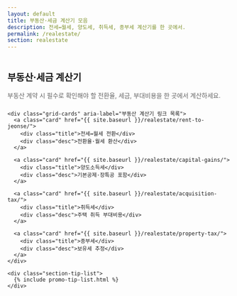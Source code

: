```yaml
---
layout: default
title: 부동산·세금 계산기 모음
description: 전세↔월세, 양도세, 취득세, 종부세 계산기를 한 곳에서.
permalink: /realestate/
section: realestate
---
```


<style>
/* 페이지 전용(스코프) 스타일 – 다른 페이지에 영향 주지 않도록 섹션에 한정 */
.realestate-wrap {
  display: grid;
  grid-template-columns: 1fr;
  gap: 24px;
}

/* 데스크톱에서 우측 팁 영역과 2열 구성 */
@media (min-width: 992px) {
  .realestate-wrap {
    grid-template-columns: 1fr 340px;
    align-items: start;
  }
}

/* 설명 문구 */
.realestate-intro {
  color: var(--muted-text, #666);
  margin: 8px 0 20px;
  line-height: 1.6;
}

/* 카드 그리드 */
.grid-cards {
  display: grid;
  grid-template-columns: 1fr;
  gap: 14px;
}

/* 화면 넓어질수록 열 수 증가 */
@media (min-width: 560px) {
  .grid-cards { grid-template-columns: repeat(2, 1fr); }
}
@media (min-width: 1024px) {
  .grid-cards { grid-template-columns: repeat(2, 1fr); }
}

/* 카드(링크) 기본 스타일 */
.card {
  display: block;
  padding: 18px 16px;
  background: #fff;
  border: 1px solid #e8e8e8;
  border-radius: 14px;
  text-decoration: none;
  color: inherit;
  box-shadow: 0 2px 6px rgba(0,0,0,0.06);
  transition: transform .18s ease, box-shadow .18s ease, border-color .18s ease;
}

.card:hover,
.card:focus-visible {
  transform: translateY(-3px);
  box-shadow: 0 6px 16px rgba(0,0,0,0.10);
  border-color: #e1e1e1;
  outline: none;
}

/* 카드 내부 텍스트 */
.card .title {
  font-weight: 700;
  font-size: 18px;
  margin-bottom: 6px;
}
.card .desc {
  font-size: 14px;
  color: #666;
}

/* 우측 ‘오늘의 팁’ 박스(있을 경우) */
.tip-box {
  background: #fff7f0;
  border: 1px solid #ffe0c7;
  border-radius: 14px;
  padding: 18px;
  box-shadow: 0 2px 6px rgba(0,0,0,0.04);
}
.tip-box h3 {
  margin: 0 0 8px;
  font-size: 18px;
}
.tip-box p {
  margin: 0 0 12px;
  color: #6b4a2f;
  line-height: 1.6;
}
.tip-box .btn {
  display: inline-block;
  padding: 10px 14px;
  border-radius: 10px;
  background: #ff7a00;
  color: #fff;
  font-weight: 600;
  text-decoration: none;
}

/* 하단 공통 팁 리스트 인클루드 상자 보강 */
.section-tip-list {
  margin-top: 28px;
}
</style>

<section class="realestate-wrap">
  <!-- 본문 영역 -->
  <div>
    <h1>부동산·세금 계산기</h1>
    <p class="realestate-intro">부동산 계약 시 필수로 확인해야 할 전환율, 세금, 부대비용을 한 곳에서 계산하세요.</p>

    <div class="grid-cards" aria-label="부동산 계산기 링크 목록">
      <a class="card" href="{{ site.baseurl }}/realestate/rent-to-jeonse/">
        <div class="title">전세↔월세 전환</div>
        <div class="desc">전환율·월세 환산</div>
      </a>

      <a class="card" href="{{ site.baseurl }}/realestate/capital-gains/">
        <div class="title">양도소득세</div>
        <div class="desc">기본공제·장특공 포함</div>
      </a>

      <a class="card" href="{{ site.baseurl }}/realestate/acquisition-tax/">
        <div class="title">취득세</div>
        <div class="desc">주택 취득 부대비용</div>
      </a>

      <a class="card" href="{{ site.baseurl }}/realestate/property-tax/">
        <div class="title">종부세</div>
        <div class="desc">보유세 추정</div>
      </a>
    </div>

    <div class="section-tip-list">
      {% include promo-tip-list.html %}
    </div>
  </div>


</section>
